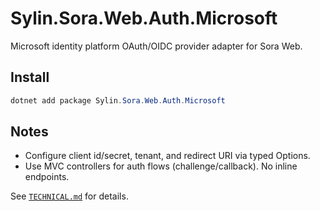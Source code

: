 ﻿# Sylin.Sora.Web.Auth.Microsoft

Microsoft identity platform OAuth/OIDC provider adapter for Sora Web.

## Install

```powershell
dotnet add package Sylin.Sora.Web.Auth.Microsoft
```

## Notes
- Configure client id/secret, tenant, and redirect URI via typed Options.
- Use MVC controllers for auth flows (challenge/callback). No inline endpoints.

See [`TECHNICAL.md`](TECHNICAL.md) for details.